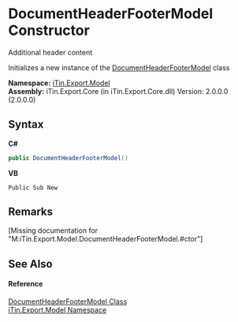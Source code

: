 # DocumentHeaderFooterModel Constructor 
Additional header content 

Initializes a new instance of the <a href="T_iTin_Export_Model_DocumentHeaderFooterModel">DocumentHeaderFooterModel</a> class

**Namespace:**&nbsp;<a href="N_iTin_Export_Model">iTin.Export.Model</a><br />**Assembly:**&nbsp;iTin.Export.Core (in iTin.Export.Core.dll) Version: 2.0.0.0 (2.0.0.0)

## Syntax

**C#**<br />
``` C#
public DocumentHeaderFooterModel()
```

**VB**<br />
``` VB
Public Sub New
```


## Remarks
\[Missing <remarks> documentation for "M:iTin.Export.Model.DocumentHeaderFooterModel.#ctor"\]

## See Also


#### Reference
<a href="T_iTin_Export_Model_DocumentHeaderFooterModel">DocumentHeaderFooterModel Class</a><br /><a href="N_iTin_Export_Model">iTin.Export.Model Namespace</a><br />